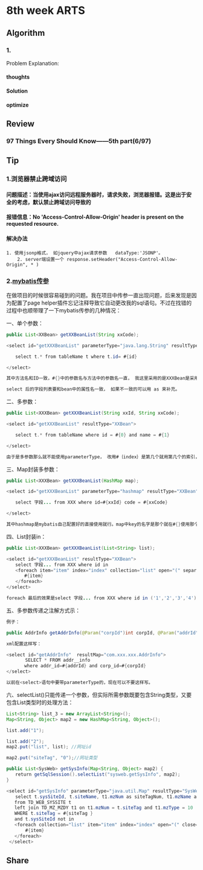# 8th week ARTS
## Algorithm
### 1.[]()
Problem Explanation:

#### thoughts

#### Solution

#### optimize

## Review
### 97 Things Every Should Know——5th part(6/97)

## Tip
### 1.浏览器禁止跨域访问
#### 问题描述：当使用ajax访问远程服务器时，请求失败，浏览器报错。这是出于安全的考虑，默认禁止跨域访问导致的
#### 报错信息：No 'Access-Control-Allow-Origin' header is present on the requested resource.
#### 解决办法
    1. 使用jsonp格式， 如jquery中ajax请求参数   dataType:'JSONP'。
		2. server端设置一个 response.setHeader("Access-Control-Allow-Origin", * )


### 2.[mybatis传参](http://www.cnblogs.com/mingyue1818/p/3714162.html)
在做项目的时候很容易碰到的问题。我在项目中传参一直出现问题，后来发现是因为配置了page helper插件忘记注释导致它自动更改我的sql语句。不过在找错的过程中也顺带理了一下mybatis传参的几种情况：

一、单个参数：
```JAVA
public List<XXBean> getXXBeanList(String xxCode);  

<select id="getXXXBeanList" parameterType="java.lang.String" resultType="XXBean">

　　select t.* from tableName t where t.id= #{id}  

</select>  

其中方法名和ID一致，#{}中的参数名与方法中的参数名一直， 我这里采用的是XXXBean是采用的短名字,

select 后的字段列表要和bean中的属性名一致， 如果不一致的可以用 as 来补充。
```
二、多参数：
```JAVA
public List<XXXBean> getXXXBeanList(String xxId, String xxCode);  

<select id="getXXXBeanList" resultType="XXBean">

　　select t.* from tableName where id = #{0} and name = #{1}  

</select>  

由于是多参数那么就不能使用parameterType， 改用#｛index｝是第几个就用第几个的索引，索引从0开始
```
三、Map封装多参数：
```JAVA
public List<XXXBean> getXXXBeanList(HashMap map);  

<select id="getXXXBeanList" parameterType="hashmap" resultType="XXBean">

　　select 字段... from XXX where id=#{xxId} code = #{xxCode}  

</select>  

其中hashmap是mybatis自己配置好的直接使用就行。map中key的名字是那个就在#{}使用那个，map如何封装就不用了我说了吧。
```
四、List封装in：
```JAVA
public List<XXXBean> getXXXBeanList(List<String> list);  

<select id="getXXXBeanList" resultType="XXBean">
　　select 字段... from XXX where id in
　　<foreach item="item" index="index" collection="list" open="(" separator="," close=")">  
　　　　#{item}  
　　</foreach>  
</select>  

foreach 最后的效果是select 字段... from XXX where id in ('1','2','3','4')
```
五、多参数传递之注解方式示：
```JAVA
例子：

public AddrInfo getAddrInfo(@Param("corpId")int corpId, @Param("addrId")int addrId);

xml配置这样写：

<select id="getAddrInfo"  resultMap="com.xxx.xxx.AddrInfo">
       SELECT * FROM addr__info
　　　　where addr_id=#{addrId} and corp_id=#{corpId}
</select>

以前在<select>语句中要带parameterType的，现在可以不要这样写。
```
六、selectList()只能传递一个参数，但实际所需参数既要包含String类型，又要包含List类型时的处理方法：
```JAVA
List<String> list_3 = new ArrayList<String>();
Map<String, Object> map2 = new HashMap<String, Object>();

list.add("1");

list.add("2");
map2.put("list", list); //网址id

map2.put("siteTag", "0");//网址类型
```
```JAVA
public List<SysWeb> getSysInfo(Map<String, Object> map2) {
　　return getSqlSession().selectList("sysweb.getSysInfo", map2);
}
```
```JAVA
<select id="getSysInfo" parameterType="java.util.Map" resultType="SysWeb">
　　select t.sysSiteId, t.siteName, t1.mzNum as siteTagNum, t1.mzName as siteTag, t.url, t.iconPath
   from TD_WEB_SYSSITE t
   left join TD_MZ_MZDY t1 on t1.mzNum = t.siteTag and t1.mzType = 10
   WHERE t.siteTag = #{siteTag }
   and t.sysSiteId not in
   <foreach collection="list" item="item" index="index" open="(" close=")" separator=",">
       #{item}
   </foreach>
 </select>
 ```

## Share

